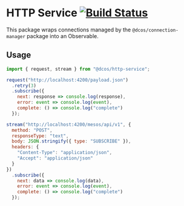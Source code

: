 # HTTP Service [![Build Status](https://travis-ci.org/dcos-labs/http-service.svg?branch=master)](https://travis-ci.org/dcos-labs/http-service)

This package wraps connections managed by the `@dcos/connection-manager` package into an Observable.

## Usage
```javascript
import { request, stream } from "@dcos/http-service";

request("http://localhost:4200/payload.json")
  .retry(3)
  .subscribe({
    next: response => console.log(response),
    error: event => console.log(event),
    complete: () => console.log("complete")
  });

stream("http://localhost:4200/mesos/api/v1", {
  method: "POST",
  responseType: "text",
  body: JSON.stringify({ type: "SUBSCRIBE" }),
  headers: {
    "Content-Type": "application/json",
    "Accept": "application/json"
  }
})
  .subscribe({
    next: data => console.log(data),
    error: event => console.log(event),
    complete: () => console.log("complete")
  });
```
